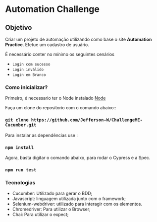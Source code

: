 # Automation Challenge


## Objetivo

Criar um projeto de automação utilizando como base o site **Automation Practice**.
Efetue um cadastro de usuário.

É necessário conter no mínimo os seguintes cenários

* `Login com sucesso`
* `Login inválido`
* `Login em Branco`

### Como inicializar?

Primeiro, é necessario ter o Node instalado [Node](https://nodejs.org/en/)


Faça um clone do repositorio com o comando abaixo::
### `git clone https://github.com/Jefferson-W/ChallengeME-Cucumber.git`

Para instalar as dependências use :
### `npm install`

Agora, basta digitar o comando abaixo, para rodar o Cypress e a Spec.
### `npm run test`


### Tecnologias

- Cucumber: Utilizado para gerar o BDD;
- Javascript: linguagem utilizada junto com  o framework;
- Selenium-webdriver: utilizado para interagir com os elementos.
- Chromedriver: Para utilizar o Browser;
- Chai: Para utilizar o expect;



